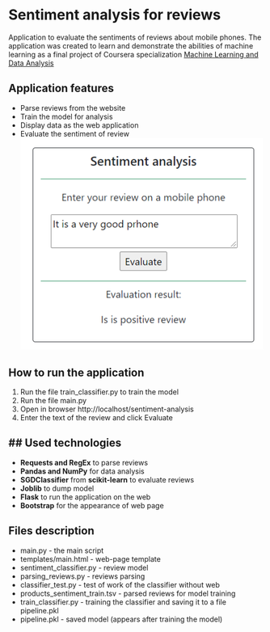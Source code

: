# Sentiment analysis for reviews
Application to evaluate the sentiments of reviews about mobile phones.
The application was created to learn and demonstrate the abilities of
machine learning as a final project of Coursera specialization
[Machine Learning and Data Analysis](https://www.coursera.org/specializations/machine-learning-data-analysis)

## Application features
- Parse reviews from the website
- Train the model for analysis
- Display data as the web application
- Evaluate the sentiment of review 
![Application screenshot](images/feedback.png)

## How to run the application
1. Run the file train_classifier.py to train the model
2. Run the file main.py
3. Open in browser http://localhost/sentiment-analysis
4. Enter the text of the review and click Evaluate

## ## Used technologies
- **Requests and RegEx** to parse reviews
- **Pandas and NumPy** for data analysis
- **SGDClassifier** from **scikit-learn** to evaluate reviews
- **Joblib** to dump model
- **Flask** to run the application on the web
- **Bootstrap** for the appearance of web page

## Files description
- main.py - the main script
- templates/main.html - web-page template 
- sentiment_classifier.py - review model
- parsing_reviews.py - reviews parsing
- classifier_test.py - test of work of the classifier without web
- products_sentiment_train.tsv - parsed reviews for model training
- train_classifier.py - training the classifier and saving it to a file pipeline.pkl
- pipeline.pkl - saved model (appears after training the model)
